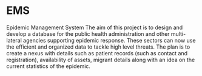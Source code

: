 # EMS
Epidemic Management System
The aim of this project is to design and develop a database for the public health administration and other multi-lateral agencies supporting epidemic response. These sectors can now use the efficient and organized data to tackle high level threats. The plan is to create a nexus with details such as patient records (such as contact and registration), availability of assets, migrant details along with an idea on the current statistics of the epidemic.
